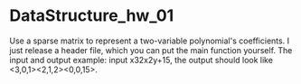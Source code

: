 # DataStructure_hw_01
Use a sparse matrix to represent a two-variable polynomial's coefficients.
I just release a header file, which you can put the main function yourself.
The input and output example:
input x32x2y+15, the output should look like 
<3,0,1><2,1,2><0,0,15>.
